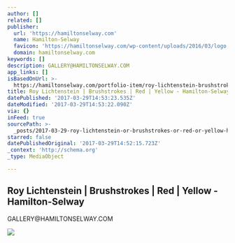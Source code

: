 ```yaml
---
author: []
related: []
publisher:
  url: 'https://hamiltonselway.com'
  name: Hamilton-Selway
  favicon: 'https://hamiltonselway.com/wp-content/uploads/2016/03/logo.png'
  domain: hamiltonselway.com
keywords: []
description: GALLERY@HAMILTONSELWAY.COM
app_links: []
isBasedOnUrl: >-
  https://hamiltonselway.com/portfolio-item/roy-lichtenstein-brushstrokes-red-yellow/
title: Roy Lichtenstein | Brushstrokes | Red | Yellow - Hamilton-Selway
datePublished: '2017-03-29T14:53:23.535Z'
dateModified: '2017-03-29T14:53:22.090Z'
via: {}
inFeed: true
sourcePath: >-
  _posts/2017-03-29-roy-lichtenstein-or-brushstrokes-or-red-or-yellow-hamilton-se.md
starred: false
datePublishedOriginal: '2017-03-29T14:52:15.723Z'
_context: 'http://schema.org'
_type: MediaObject

---
```

<article style=""><h1>Roy Lichtenstein | Brushstrokes | Red | Yellow - Hamilton-Selway</h1><p>GALLERY@HAMILTONSELWAY.COM</p><img src="https://hamiltonselway.com/wp-content/uploads/2016/09/Brushstrokes-49_50_HR.jpg" /></article>